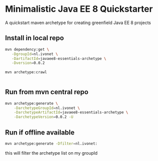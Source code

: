 # Minimalistic Java EE 8 Quickstarter

A quickstart maven archetype for creating greenfield Java EE 8 projects


## Install in local repo

```bash
mvn dependency:get \
   -DgroupId=nl.ivonet \
   -DartifactId=javaee8-essentials-archetype \
   -Dversion=0.0.2
   
mvn archetype:crawl
   
```

## Run from mvn central repo

```bash
mvn archetype:generate \
    -DarchetypeGroupId=nl.ivonet \
    -DarchetypeArtifactId=javaee8-essentials-archetype \
    -DarchetypeVersion=0.0.2 -U
```

## Run if offline available

```bash
mvn archetype:generate -Dfilter=nl.ivonet:
```

this will filter the archetype list on my groupId